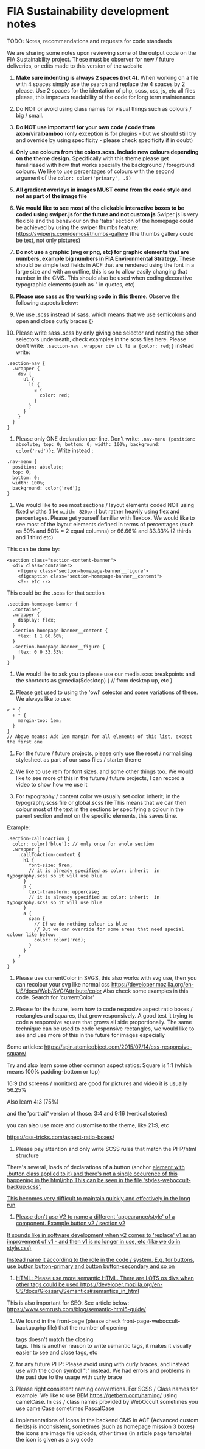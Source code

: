 # FIA Sustainability development notes

TODO: Notes, recommendations and requests for code standards

We are sharing some notes upon reviewing some of the output code on the FIA Sustainability project. These must be observer for new / future deliveries, or edits made to this version of the website

1. **Make sure indenting is always 2 spaces (not 4)**. When working on a file with 4 spaces simply use the search and replace the 4 spaces by 2 please. Use 2 spaces for the identation of php, scss, css, js, etc all files please, this improves readability of the code for long term maintenance

1. Do NOT or avoid using class names for visual things such as colours / big / small.

1. **Do NOT use important! for your own code / code from axon/viralbamboo** (only exception is for plugins - but we should still try and override by using specificity - please check specificity if in doubt)

1. **Only use colours from the colors.scss. Include new colours depending on the theme design.** Specifically with this theme please get familiriased with how that works specially the background / foreground colours. We like to use percentages of colours with the second argument of the `color: color('primary', .5)`

1. **All gradient overlays in images MUST come from the code style and not as part of the image file**

1. **We would like to see most of the clickable interactive boxes to be coded using swiper.js for the future and not custom js** Swiper js is very flexible and the behaviour on the 'tabs' section of the homepage could be achieved by using the swiper thumbs feature: https://swiperjs.com/demos#thumbs-gallery (the thumbs gallery could be text, not only pictures)

1. **Do not use a graphic (svg or png, etc) for graphic elements that are numbers, example big numbers in FIA Environmental Strategy**. These should be simple text fields in ACF that are rendered using the font in a large size and with an outline, this is so to allow easily changing that number in the CMS. This should also be used when coding decorative typographic elements (such as " in quotes, etc)

1. **Please use sass as the working code in this theme**. Observe the following aspects below:

  1. We use .scss instead of sass, which means that we use semicolons and open and close curly braces {}

  1. Please write sass .scss by only giving one selector and nesting the other selectors underneath, check examples in the scss files here. Please don't write: `.section-nav .wrapper div ul li a {color: red;}` instead write:

````
.section-nav {
  .wrapper {
    div {
      ul {
        li {
          a {
            color: red;
          }
        }
      }
    }
  }
}
````

  1. Please only ONE declaration per line. Don't write: `.nav-menu {position: absolute; top: 0; bottom: 0; width: 100%; background: color('red')};`. Write instead :

````
.nav-menu {
  position: absolute;
  top: 0;
  bottom: 0;
  width: 100%;
  background: color('red');
}
````

1. We would like to see most sections / layout elements coded NOT using fixed widths (like `width: 820px;`) but rather heavily using flex and percentages. Please get yourself familiar with flexbox. We would like to see most of the layout elements defined in terms of percentages (such as 50% and 50% = 2 equal columns) or 66.66% and 33.33% (2 thirds and 1 third etc)

This can be done by:

````
<section class="section-content-banner">
  <div class="container>
    <figure class="section-homepage-banner__figure">
    <figcaption class="section-homepage-banner__content">
    <!-- etc -->
````

This could be the .scss for that section

````
.section-homepage-banner {
  .container,
  .wrapper {
    display: flex;
  }
  .section-homepage-banner__content {
    flex: 1 1 66.66%;
  }
  .section-homepage-banner__figure {
    flex: 0 0 33.33%;
  }
}
````

1. We would like to ask you to please use our media.scss breakpoints and the shortcuts as @media($desktop) {
  // from desktop up, etc
}

14. Please get used to using the 'owl' selector and some variations of these. We always like to use:
````
> * {
  + * {
    margin-top: 1em;
  }
}
// Above means: Add 1em margin for all elements of this list, except the first one
````

1. For the future / future projects, please only use the reset / normalising stylesheet as part of our sass files / starter theme

1. We like to use rem for font sizes, and some other things too. We would like to see more of this in the future / future projects, I can record a video to show how we use it

1. For typography / content color we usually set color: inherit; in the typography.scss file or global.scss file
This means that we can then colour most of the text in the sections by specifying a colour in the parent section and not on the specific elements, this saves time.

Example:
````
.section-callToAction {
  color: color('blue'); // only once for whole section
  .wrapper {
    .callToAction-content {
      h1 {
        font-size: 9rem;
        // it is already specified as color: inherit  in typography.scss so it will use blue
      }
      p {
        text-transform: uppercase;
        // it is already specified as color: inherit  in typography.scss so it will use blue
      }
      a {
        span {
          // If we do nothing colour is blue
          // But we can override for some areas that need special colour like below:
          color: color('red);
        }
      }
    }
  }
}
````

1. Please use currentColor in SVGS,
this also works with svg use, then you can recolour your svg like normal css
https://developer.mozilla.org/en-US/docs/Web/SVG/Attribute/color
Also check some examples in this code. Search for 'currentColor'

1. Please for the future, learn how to code resposive aspect ratio boxes / rectangles and squares, that grow responsively.
A good test it trying to code a responsive square that grows all side proportionally. The same technique can be used to code responsive rectangles, we would like to see and use more of this in the future for images especially

Some articles:
https://spin.atomicobject.com/2015/07/14/css-responsive-square/

Try and also learn some other common aspect ratios:
Square is 1:1 (which means 100% padding-bottom or top)

16:9 (hd screens / monitors) are good for pictures and video
it is usually 56.25%

Also learn 4:3 (75%)

and the 'portrait' version of those:
3:4 and 9:16 (vertical stories)

you can also use more and customise to the theme, like 21:9, etc

https://css-tricks.com/aspect-ratio-boxes/


1. Please pay attention and only write SCSS rules that match the PHP/html structure

There's several, loads of declarations of a.button (anchor <a href=""> element with .button class applied to it) and there's not a single occurence of this happening in the html/php
This can be seen in the file 'styles-weboccult-backup.scss'.

This becomes very difficult to maintain quickly and effectively in the long run

1. Please don't use V2 to name a different 'appearance/style' of a component.
Example button v2 / section v2

It sounds like in software development when v2 comes to 'replace' v1 as an improvement of v1 - and then v1 is no longer in use, etc (like we do in style.css)

Instead name it according to the role in the code / system. E.g. for buttons, use button button-primary and button button-secondary and so on

1. HTML: Please use more semantic HTML. There are LOTS os divs when other tags could be used 
https://developer.mozilla.org/en-US/docs/Glossary/Semantics#semantics_in_html

This is also important for SEO. See article below:
https://www.semrush.com/blog/semantic-html5-guide/

1. We found in the front-page (please check front-page-weboccult-backup.php file) that the number of opening <div> tags doesn't match the closing </div> tags. This is another reason to write semantic tags, it makes it visually easier to see and close tags, etc

1. for any future PHP: Please avoid using <?php if($condition) {?> with curly braces, and instead use <?php if($condition): ?> with the colon symbol ":" instead. We had errors and problems in the past due to the usage with curly brace

1. Please right consistent naming conventions. For SCSS / Class names for example. We like to use BEM https://getbem.com/naming/ using camelCase. In css / class names provided by WebOccult sometimes you use camelCase sometimes PascalCase

1. Implementations of icons in the backend CMS in ACF (Advanced custom fields) is inconsistent, sometimes (such as homepage mission 3 boxes) the icons are image file uploads, other times (in article page template) the icon is given as a svg code

